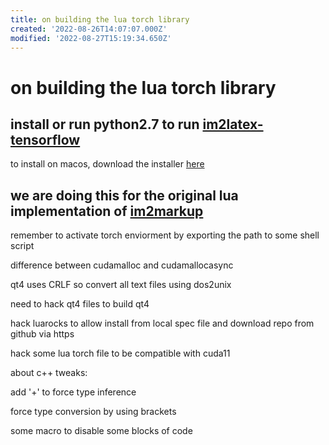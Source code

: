 ```yaml
---
title: on building the lua torch library
created: '2022-08-26T14:07:07.000Z'
modified: '2022-08-27T15:19:34.650Z'
---
```


# on building the lua torch library

## install or run python2.7 to run [im2latex-tensorflow]()

to install on macos, download the installer [here](https://repo.anaconda.com/miniconda/Miniconda3-latest-MacOSX-x86_64.pkg)

## we are doing this for the original lua implementation of [im2markup]()

remember to activate torch enviorment by exporting the path to some shell script

difference between cudamalloc and cudamallocasync

qt4 uses CRLF so convert all text files using dos2unix

need to hack qt4 files to build qt4

hack luarocks to allow install from local spec file and download repo from github via https

hack some lua torch file to be compatible with cuda11

about c++ tweaks:

add '+' to force type inference

force type conversion by using brackets

some macro to disable some blocks of code
